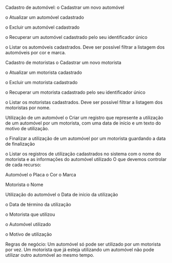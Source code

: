 Cadastro de automóvel:
o Cadastrar um novo automóvel

o Atualizar um automóvel cadastrado

o Excluir um automóvel cadastrado

o Recuperar um automóvel cadastrado pelo seu identificador único

o Listar os automóveis cadastrados. Deve ser possível filtrar a listagem dos automóveis por cor e marca.

Cadastro de motoristas
o Cadastrar um novo motorista

o Atualizar um motorista cadastrado

o Excluir um motorista cadastrado

o Recuperar um motorista cadastrado pelo seu identificador único

o Listar os motoristas cadastrados. Deve ser possível filtrar a listagem dos motoristas por nome.


Utilização de um automóvel
o Criar um registro que represente a utilização de um automóvel por um motorista, com uma data de início e um texto do motivo de utilização.

o Finalizar a utilização de um automóvel por um motorista guardando a data de finalização

o Listar os registros de utilização cadastrados no sistema com o nome do motorista e as informações do automóvel utilizado O que devemos controlar de cada recurso:



Automóvel
o Placa
o Cor
o Marca


Motorista
o Nome


Utilização do automóvel
o Data de início da utilização

o Data de término da utilização

o Motorista que utilizou

o Automóvel utilizado

o Motivo de utilização

Regras de negócio: Um automóvel só pode ser utilizado por um motorista por vez. Um motorista que já esteja utilizando um automóvel não pode utilizar outro automóvel ao mesmo
tempo.